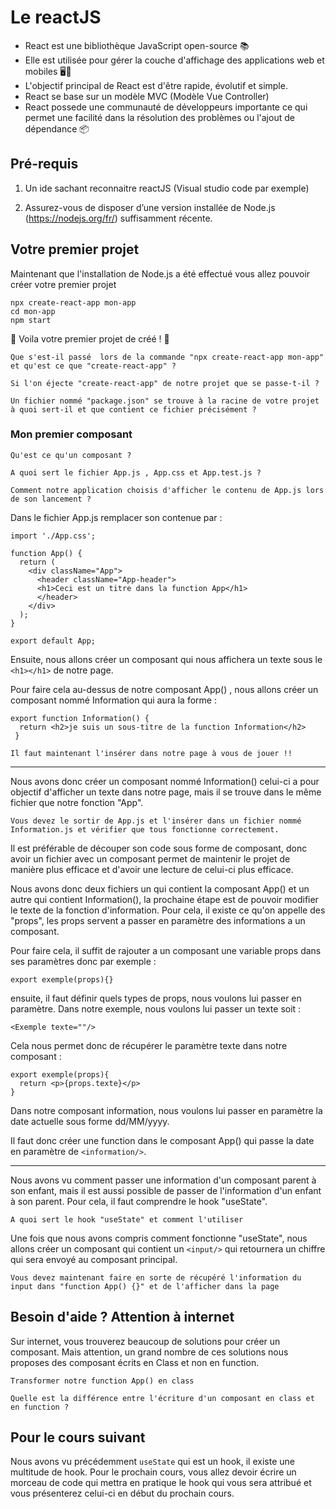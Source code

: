 # Le reactJS
- React est une bibliothèque JavaScript open-source 📚
- Elle est utilisée pour gérer la couche d'affichage des applications web et mobiles 🖥️📱
- L'objectif principal de React est d'être rapide, évolutif et simple.
- React se base sur un modèle MVC (Modèle Vue Controller) 
- React possede une communauté de développeurs importante ce qui permet une facilité dans la résolution des problèmes ou l'ajout de dépendance 📦


## Pré-requis

1. Un ide sachant reconnaitre reactJS (Visual studio code par exemple) 

2. Assurez-vous de disposer d’une version installée de Node.js (https://nodejs.org/fr/) suffisamment récente.

## Votre premier projet

Maintenant que l'installation de Node.js a été effectué vous allez pouvoir créer votre premier projet 

```
npx create-react-app mon-app
cd mon-app
npm start
```

🎊 Voila votre premier projet de créé ! 🎊

`Que s'est-il passé  lors de la commande "npx create-react-app mon-app" et qu'est ce que "create-react-app" ?`

`Si l'on éjecte "create-react-app" de notre projet que se passe-t-il ?`

`Un fichier nommé "package.json" se trouve à la racine de votre projet à quoi sert-il et que contient ce fichier précisément ? `

### Mon premier composant

`Qu'est ce qu'un composant ?`

`A quoi sert le fichier App.js , App.css et App.test.js ?`

`Comment notre application choisis d'afficher le contenu de App.js lors de son lancement ?`

Dans le fichier App.js remplacer son contenue par : 

```
import './App.css';

function App() {
  return (
    <div className="App">
      <header className="App-header">
      <h1>Ceci est un titre dans la function App</h1>
      </header>
    </div>
  );
}

export default App;
```

Ensuite, nous allons créer un composant qui nous affichera un texte sous le `<h1></h1>` de notre page.

Pour faire cela au-dessus de notre composant App() , nous allons créer un composant nommé Information qui aura la forme :

```
export function Information() {
  return <h2>je suis un sous-titre de la function Information</h2>
 }
 ```
 
 `Il faut maintenant l'insérer dans notre page à vous de jouer !!`
 
---

Nous avons donc créer un composant nommé Information() celui-ci a pour objectif d'afficher un texte dans notre page, mais il se trouve dans le même fichier que notre fonction "App". 

`Vous devez le sortir de App.js et l'insérer dans un fichier nommé Information.js et vérifier que tous fonctionne correctement.`

Il est préférable de découper son code sous forme de composant, donc avoir un fichier avec un composant permet de maintenir le projet de manière plus efficace et d'avoir une lecture de celui-ci plus efficace.

Nous avons donc deux fichiers un qui contient la composant App()  et un autre qui contient Information(), la prochaine étape est de pouvoir modifier le texte de la fonction d'information. 
Pour cela, il existe ce qu'on appelle des "props", les props servent a passer en paramètre des informations a un composant.

Pour faire cela, il suffit de rajouter a un composant une variable props dans ses paramètres donc par exemple : 

```
export exemple(props){}

```

ensuite, il faut définir quels types de props, nous voulons lui passer en paramètre. 
Dans notre exemple, nous voulons lui passer un texte soit : 

```
<Exemple texte=""/>
```

Cela nous permet donc de récupérer le paramètre texte dans notre composant :

```
export exemple(props){
  return <p>{props.texte}</p>
}
```

Dans notre composant information, nous voulons lui passer en paramètre la date actuelle sous forme dd/MM/yyyy.

Il faut donc créer une function dans le composant App() qui passe la date en paramètre de `<information/>`.

---

Nous avons vu comment passer une information d'un composant parent à son enfant, mais il est aussi possible de passer de l'information d'un enfant à son parent. 
Pour cela, il faut comprendre le hook "useState".

`A quoi sert le hook "useState" et comment l'utiliser` 

Une fois que nous avons compris comment fonctionne "useState", nous allons créer un composant qui contient un `<input/>` qui retournera un chiffre qui  sera envoyé au composant principal.

`Vous devez maintenant faire en sorte de récupéré l'information du input dans "function App() {}" et de l'afficher dans la page`

## Besoin d'aide ? Attention à internet

Sur internet, vous trouverez beaucoup de solutions pour créer un composant. Mais attention, un grand nombre de ces solutions nous proposes des composant écrits en Class et non en function. 


`Transformer notre function App() en class `


`Quelle est la différence entre l'écriture d'un composant en class et en function ? `


## Pour le cours suivant 

Nous avons vu précédemment `useState` qui est un hook, il existe une multitude de hook.
Pour le prochain cours, vous allez devoir écrire un morceau de code qui mettra en pratique le hook qui vous sera attribué et vous présenterez celui-ci en début du prochain cours.



